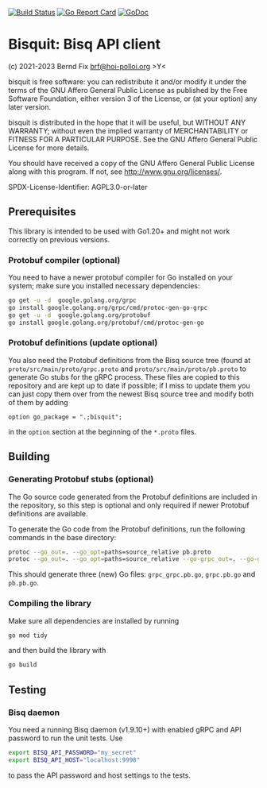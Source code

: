 
[![Build Status](https://travis-ci.org/bfix/bisquit.svg?branch=master)](https://travis-ci.org/bfix/bisquit)
[![Go Report Card](https://goreportcard.com/badge/github.com/bfix/bisquit)](https://goreportcard.com/report/github.com/bfix/bisquit)
[![GoDoc](https://godoc.org/github.com/bfix/bisquit?status.svg)](https://godoc.org/github.com/bfix/bisquit)

Bisquit: Bisq API client
========================

(c) 2021-2023 Bernd Fix <brf@hoi-polloi.org>   >Y<

bisquit is free software: you can redistribute it and/or modify it
under the terms of the GNU Affero General Public License as published
by the Free Software Foundation, either version 3 of the License,
or (at your option) any later version.

bisquit is distributed in the hope that it will be useful, but
WITHOUT ANY WARRANTY; without even the implied warranty of
MERCHANTABILITY or FITNESS FOR A PARTICULAR PURPOSE.  See the GNU
Affero General Public License for more details.

You should have received a copy of the GNU Affero General Public License
along with this program.  If not, see <http://www.gnu.org/licenses/>.

SPDX-License-Identifier: AGPL3.0-or-later

## Prerequisites

This library is intended to be used with Go1.20+ and might not work
correctly on previous versions.

### Protobuf compiler (optional)

You need to have a newer protobuf compiler for Go installed on your
system; make sure you installed necessary dependencies:

```bash
go get -u -d  google.golang.org/grpc
go install google.golang.org/grpc/cmd/protoc-gen-go-grpc
go get -u -d  google.golang.org/protobuf
go install google.golang.org/protobuf/cmd/protoc-gen-go
```

### Protobuf definitions (update optional)

You also need the Protobuf definitions from the Bisq source tree (found at
`proto/src/main/proto/grpc.proto` and `proto/src/main/proto/pb.proto` to
generate Go stubs for the gRPC process. These files are copied to this
repository and are kept up to date if possible; if I miss to update them
you can just copy them over from the newest Bisq source tree and modify
both of them by adding

```
option go_package = ".;bisquit";
```

in the `option` section at the beginning of the `*.proto` files.

## Building

### Generating Protobuf stubs (optional)

The Go source code generated from the Protobuf definitions are included in
the repository, so this step is optional and only required if newer Protobuf
definitions are available.

To generate the Go code from the Protobuf definitions, run the following
commands in the base directory:

```bash
protoc --go_out=. --go_opt=paths=source_relative pb.proto
protoc --go_out=. --go_opt=paths=source_relative --go-grpc_out=. --go-grpc_opt=paths=source_relative grpc.proto
```

This should generate three (new) Go files: `grpc_grpc.pb.go`,
`grpc.pb.go` and `pb.pb.go`.

### Compiling the library

Make sure all dependencies are installed by running

```bash
go mod tidy
```

and then build the library with

```bash
go build
```

## Testing

### Bisq daemon

You need a running Bisq daemon (v1.9.10+) with enabled gRPC and API password
to run the unit tests. Use

```bash
export BISQ_API_PASSWORD="my_secret"
export BISQ_API_HOST="localhost:9998"
```

to pass the API password and host settings to the tests.
